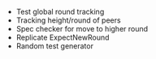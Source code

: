 - Test global round tracking 
- Tracking height/round of peers
- Spec checker for move to higher round
- Replicate ExpectNewRound
- Random test generator